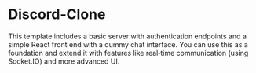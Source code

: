 # Discord-Clone
This template includes a basic server with authentication endpoints and a simple React front end with a dummy chat interface. You can use this as a foundation and extend it with features like real‑time communication (using Socket.IO) and more advanced UI.
